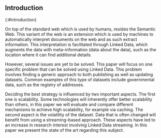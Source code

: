 ## Introduction
{:#introduction}

On top of the standard web which is used by humans, resides the Semantic Web. This variant of the web is an extension which is used by machines to automatically interpret documents on the web and as such extract information. This interpretation is facilitated through Linked Data, which augments the data with meta-information (data about the data), such as the location where it can find additional details.

However, several issues are yet to be solved. This paper will focus on one specific problem that can be solved using Linked Data. This problem involves finding a generic approach to both publishing as well as updating datasets. Common examples of this type of datasets include governmental data, such as the registry of addresses.

Deciding the best strategy is influenced by two important aspects. The first one is scalability. Some technologies will inherently offer better scalability than others, in this paper we will evaluate and compare different mechanisms to achieve high scalability, for example via caching. The second aspect is the volatility of the dataset. Data that is often changed will benefit from using a streaming-based approach. These aspects have led to an increase in research interest involving Linked Data streaming. In this paper we present the state of the art regarding this subject.